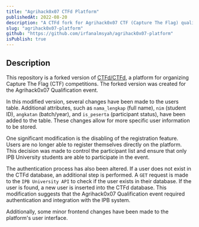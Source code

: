 ```yaml
---
title: "Agrihack0x07 CTFd Platform"
publishedAt: 2022-08-20
description: "A CTFd fork for Agrihack0x07 CTF (Capture The Flag) qualification round"
slug: "agrihack0x07-platform"
github: "https://github.com/irfanalmsyah/agrihack0x07-platform"
isPublish: true
---
```


## Description
This repository is a forked version of [CTFd/CTFd](https://github.com/CTFd/CTFd), a platform for organizing Capture The Flag (CTF) competitions. The forked version was created for the Agrihack0x07 Qualification event.

In this modified version, several changes have been made to the users table. Additional attributes, such as `nama_lengkap` (full name), `nim` (student ID), `angkatan` (batch/year), and `is_peserta` (participant status), have been added to the table. These changes allow for more specific user information to be stored.

One significant modification is the disabling of the registration feature. Users are no longer able to register themselves directly on the platform. This decision was made to control the participant list and ensure that only IPB University students are able to participate in the event.

The authentication process has also been altered. If a user does not exist in the CTFd database, an additional step is performed. A `GET` request is made to the `IPB University API` to check if the user exists in their database. If the user is found, a new user is inserted into the CTFd database. This modification suggests that the Agrihack0x07 Qualification event required authentication and integration with the IPB system.

Additionally, some minor frontend changes have been made to the platform's user interface. 